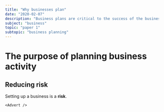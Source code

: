 ```yaml
---
title: "Why businesses plan"
date: "2020-02-07"
description: "Business plans are critical to the success of the business, so are necessary to ensure the business functions as desired."
subject: "business"
topic: "paper 1"
subtopic: "business planning"
---
```


# The purpose of planning business activity

## Reducing risk

Setting up a business is a **risk**.

```react
<Advert />
```
